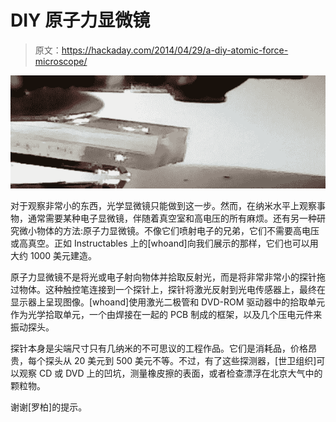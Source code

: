 # DIY 原子力显微镜

> 原文：<https://hackaday.com/2014/04/29/a-diy-atomic-force-microscope/>

![AFM](img/977092b4034eb7f8fbec2351f070ec33.png)

对于观察非常小的东西，光学显微镜只能做到这一步。然而，在纳米水平上观察事物，通常需要某种电子显微镜，伴随着真空室和高电压的所有麻烦。还有另一种研究微小物体的方法:原子力显微镜。不像它们喷射电子的兄弟，它们不需要高电压或高真空。正如 Instructables 上的[whoand]向我们展示的那样，它们也可以用大约 1000 美元建造。

原子力显微镜不是将光或电子射向物体并拾取反射光，而是将非常非常小的探针拖过物体。这种触控笔连接到一个探针上，探针将激光反射到光电传感器上，最终在显示器上呈现图像。[whoand]使用激光二极管和 DVD-ROM 驱动器中的拾取单元作为光学拾取单元，一个由焊接在一起的 PCB 制成的框架，以及几个压电元件来振动探头。

探针本身是尖端尺寸只有几纳米的不可思议的工程作品。它们是消耗品，价格昂贵，每个探头从 20 美元到 500 美元不等。不过，有了这些探测器，[世卫组织]可以观察 CD 或 DVD 上的凹坑，测量橡皮擦的表面，或者检查漂浮在北京大气中的颗粒物。

谢谢[罗柏]的提示。